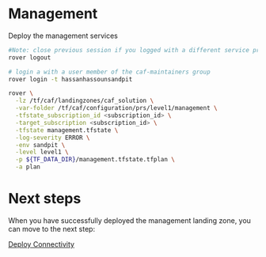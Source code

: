 
# Management
Deploy the management services

```bash
#Note: close previous session if you logged with a different service principal using --impersonate-sp-from-keyvault-url
rover logout

# login a with a user member of the caf-maintainers group
rover login -t hassanhassounsandpit

rover \
  -lz /tf/caf/landingzones/caf_solution \
  -var-folder /tf/caf/configuration/prs/level1/management \
  -tfstate_subscription_id <subscription_id> \
  -target_subscription <subscription_id> \
  -tfstate management.tfstate \
  -log-severity ERROR \
  -env sandpit \
  -level level1 \
  -p ${TF_DATA_DIR}/management.tfstate.tfplan \
  -a plan

```


# Next steps

When you have successfully deployed the management landing zone, you can move to the next step:

 [Deploy Connectivity](../../level2/connectivity/readme.md)
